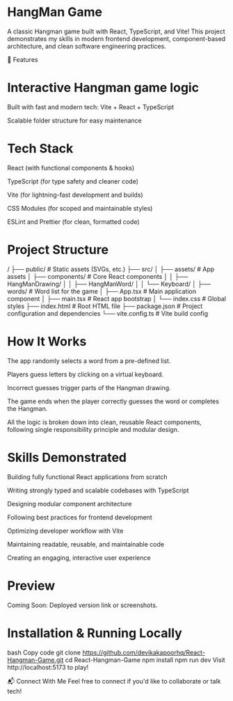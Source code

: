 # HangMan Game 
A classic Hangman game built with React, TypeScript, and Vite!
This project demonstrates my skills in modern frontend development, component-based architecture, and clean software engineering practices.

🚀 Features
# Interactive Hangman game logic

Built with fast and modern tech: Vite + React + TypeScript

Scalable folder structure for easy maintenance

# Tech Stack
React (with functional components & hooks)

TypeScript (for type safety and cleaner code)

Vite (for lightning-fast development and builds)

CSS Modules (for scoped and maintainable styles)

ESLint and Prettier (for clean, formatted code)
# Project Structure
/
├── public/             # Static assets (SVGs, etc.)
├── src/
│   ├── assets/         # App assets
│   ├── components/     # Core React components
│   │   ├── HangManDrawing/
│   │   ├── HangManWord/
│   │   └── Keyboard/
│   ├── words/          # Word list for the game
│   ├── App.tsx         # Main application component
│   ├── main.tsx        # React app bootstrap
│   └── index.css       # Global styles
├── index.html          # Root HTML file
├── package.json        # Project configuration and dependencies
└── vite.config.ts      # Vite build config

# How It Works
The app randomly selects a word from a pre-defined list.

Players guess letters by clicking on a virtual keyboard.

Incorrect guesses trigger parts of the Hangman drawing.

The game ends when the player correctly guesses the word or completes the Hangman.

All the logic is broken down into clean, reusable React components, following single responsibility principle and modular design.

# Skills Demonstrated
Building fully functional React applications from scratch

Writing strongly typed and scalable codebases with TypeScript

Designing modular component architecture

Following best practices for frontend development

Optimizing developer workflow with Vite

Maintaining readable, reusable, and maintainable code

Creating an engaging, interactive user experience

# Preview
Coming Soon: Deployed version link or screenshots.

# Installation & Running Locally
bash
Copy code
git clone https://github.com/devikakapoorhq/React-Hangman-Game.git
cd React-Hangman-Game
npm install
npm run dev
Visit http://localhost:5173 to play!

📬 Connect With Me
Feel free to connect if you'd like to collaborate or talk tech!

